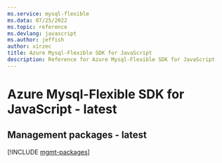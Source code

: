 ```yaml
---
ms.service: mysql-flexible
ms.data: 07/25/2022
ms.topic: reference
ms.devlang: javascript
ms.author: jeffish
author: xirzec
title: Azure Mysql-Flexible SDK for JavaScript
description: Reference for Azure Mysql-Flexible SDK for JavaScript
---
```

# Azure Mysql-Flexible SDK for JavaScript - latest

## Management packages - latest
[!INCLUDE [mgmt-packages](mysql-flexible-mgmt-index.md)]